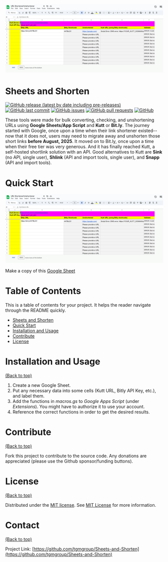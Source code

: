 ![Sheets and Shorten](https://github.com/tgmgroup/Sheets-and-Shorten/blob/main/header.png)

# Sheets and Shorten

[![GitHub release (latest by date including pre-releases)](https://img.shields.io/github/v/release/tgmgroup/Sheets-and-Shorten?include_prereleases)](https://img.shields.io/github/v/release/tgmgroup/Sheets-and-Shorten?include_prereleases)
[![GitHub last commit](https://img.shields.io/github/last-commit/tgmgroup/Sheets-and-Shorten)](https://img.shields.io/github/last-commit/tgmgroup/Sheets-and-Shorten)
[![GitHub issues](https://img.shields.io/github/issues-raw/tgmgroup/Sheets-and-Shorten)](https://img.shields.io/github/issues-raw/tgmgroup/Sheets-and-Shorten)
[![GitHub pull requests](https://img.shields.io/github/issues-pr/tgmgroup/Sheets-and-Shorten)](https://img.shields.io/github/issues-pr/tgmgroup/Sheets-and-Shorten)
[![GitHub](https://img.shields.io/github/license/tgmgroup/Sheets-and-Shorten)](https://img.shields.io/github/license/tgmgroup/Sheets-and-Shorten)

These tools were made for bulk converting, checking, and unshortening URLs using **Google Sheets/App Script** and **Kutt** or **Bit.ly**. The journey started with Google, once upon a time when their link shortener existed--now that it does not, users may need to migrate away and unshorten those short links **before August, 2025**. It moved on to Bit.ly, once upon a time when their free tier was very generous. And it has finally reached Kutt, a self-hosted shortlink solution with an API. Good alternatives to Kutt are **Sink** (no API, single user), **Shlink** (API and import tools, single user), and **Snapp** (API and import tools).

# Quick Start

![Preview](https://github.com/tgmgroup/Sheets-and-Shorten/blob/main/header.png)

Make a copy of this [Google Sheet](https://docs.google.com/spreadsheets/d/1xczuB_nZDTs6-9Z6fOtmDoxYlMAr7PFdpXuR7Cn6ecw/view)

# Table of Contents

This is a table of contents for your project. It helps the reader navigate through the README quickly.
- [Sheets and Shorten](#project-title)
- [Quick Start](#quick-start-demo)
- [Installation and Usage](#installation-and-usage)
- [Contribute](#contribute)
- [License](#license)


# Installation and Usage
[(Back to top)](#table-of-contents)

1. Create a new Google Sheet. 
2. Put any necessary data into some cells (Kutt URL, Bitly API Key, etc.), and label them. 
3. Add the functions in *macros.gs* to *Google Apps Script* (under *Extensions*). You might have to authorize it to use your account.
4. Reference the correct functions in order to get the desired results.


# Contribute
[(Back to top)](#table-of-contents)

Fork this project to contribute to the source code.
Any donations are appreciated (please use the Github sponsor/funding buttons).


# License
[(Back to top)](#table-of-contents)

Distributed under the [MIT license](./LICENSE). See [MIT License](https://opensource.org/licenses/MIT) for more information.


# Contact
[(Back to top)](#table-of-contents)

Project Link: [https://github.com/tgmgroup/Sheets-and-Shorten](https://github.com/tgmgroup/Sheets-and-Shorten)
